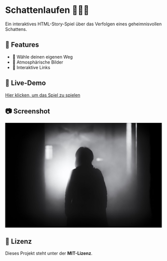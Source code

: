 # Schattenlaufen 🏃‍♂️🌑  

Ein interaktives HTML-Story-Spiel über das Verfolgen eines geheimnisvollen Schattens.  

## 📌 Features
- 📖 Wähle deinen eigenen Weg
- 🌆 Atmosphärische Bilder
- 🔗 Interaktive Links

## 🚀 Live-Demo
[Hier klicken, um das Spiel zu spielen](https://nickstarzwei.github.io/Test1/)  

## 📷 Screenshot
![Vorschau](img/Schatten.jpg)

## 📄 Lizenz
Dieses Projekt steht unter der **MIT-Lizenz**.
